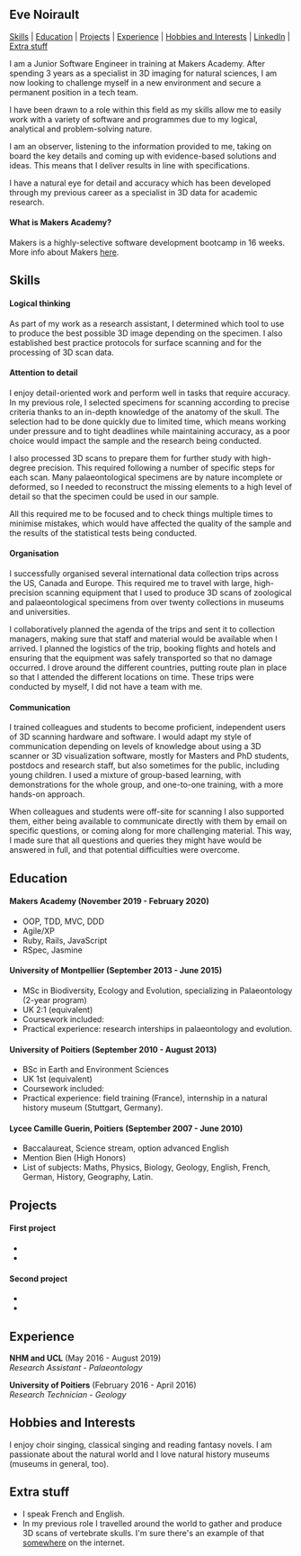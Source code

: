 ## Eve Noirault
[Skills](#skills) | [Education](#education) | [Projects](#projects) |  [Experience](#experience) | [Hobbies and Interests](#hobbies-and-interests) | [LinkedIn](https://www.linkedin.com/in/eve-noirault-251489a5) | [Extra stuff](#extra-stuff)

I am a Junior Software Engineer in training at Makers Academy. After spending 3 years as a specialist in 3D imaging for natural sciences, I am now looking to challenge myself in a new environment and secure a permanent position in a tech team. 

I have been drawn to a role within this field as my skills allow me to easily work with a variety of software and programmes due to my logical, analytical and problem-solving nature. 

I am an observer, listening to the information provided to me, taking on board the key details and coming up with evidence-based solutions and ideas. This means that I deliver results in line with specifications. 

I have a natural eye for detail and accuracy which has been developed through my previous career as a specialist in 3D data for academic research.


#### What is Makers Academy?
Makers is a highly-selective software development bootcamp in 16 weeks. More info about Makers [here](https://makers.tech/).


## Skills

#### Logical thinking

As part of my work as a research assistant, I determined which tool to use to produce the best possible 3D image depending on the specimen. I also established best practice protocols for surface scanning and for the processing of 3D scan data.

#### Attention to detail

I enjoy detail-oriented work and perform well in tasks that require accuracy. In my previous role, I selected specimens for scanning according to precise criteria thanks to an in-depth knowledge of the anatomy of the skull. The selection had to be done quickly due to limited time, which means working under pressure and to tight deadlines while maintaining accuracy, as a poor choice would impact the sample and the research being conducted. 

I also processed 3D scans to prepare them for further study with high-degree precision. This required following a number of specific steps for each scan. Many palaeontological specimens are by nature incomplete or deformed, so I needed to reconstruct the missing elements to a high level of detail so that the specimen could be used in our sample.

All this required me to be focused and to check things multiple times to minimise mistakes, which would have affected the quality of the sample and the results of the statistical tests being conducted.


#### Organisation

I successfully organised several international data collection trips across the US, Canada and Europe. This required me to travel with large, high-precision scanning equipment that I used to produce 3D scans of zoological and palaeontological specimens from over twenty collections in museums and universities.

I collaboratively planned the agenda of the trips and sent it to collection managers, making sure that staff and material would be available when I arrived. I planned the logistics of the trip, booking flights and hotels and ensuring that the equipment was safely transported so that no damage occurred. I drove around the different countries, putting route plan in place so that I attended the different locations on time. These trips were conducted by myself, I did not have a team with me. 

#### Communication

I trained colleagues and students to become proficient, independent users of 3D scanning hardware and software. I would adapt my style of communication depending on levels of knowledge about using a 3D scanner or 3D visualization software, mostly for Masters and PhD students, postdocs and research staff, but also sometimes for the public, including young children. I used a mixture of group-based learning, with demonstrations for the whole group, and one-to-one training, with a more hands-on approach.

When colleagues and students were off-site for scanning I also supported them, either being available to communicate directly with them by email on specific questions, or coming along for more challenging material. This way, I made sure that all questions and queries they might have would be answered in full, and that potential difficulties were overcome.

## Education

#### Makers Academy (November 2019 - February 2020)

- OOP, TDD, MVC, DDD
- Agile/XP
- Ruby, Rails, JavaScript
- RSpec, Jasmine

#### University of Montpellier (September 2013 - June 2015)

- MSc in Biodiversity, Ecology and Evolution, specializing in Palaeontology (2-year program)
- UK 2:1 (equivalent)
- Coursework included:
- Practical experience: research interships in palaeontology and evolution.

#### University of Poitiers (September 2010 - August 2013)

- BSc in Earth and Environment Sciences
- UK 1st (equivalent)
- Coursework included:
- Practical experience: field training (France), internship in a natural history museum (Stuttgart, Germany).

#### Lycee Camille Guerin, Poitiers (September 2007 - June 2010)

- Baccalaureat, Science stream, option advanced English
- Mention Bien (High Honors) 
- List of subjects: Maths, Physics, Biology, Geology, English, French, German, History, Geography, Latin.

## Projects

#### First project

- 
- 

#### Second project

-
-

## Experience

**NHM and UCL** (May 2016 - August 2019)    
*Research Assistant - Palaeontology*  

**University of Poitiers** (February 2016 - April 2016)   
*Research Technician - Geology*  

## Hobbies and Interests

I enjoy choir singing, classical singing and reading fantasy novels. I am passionate about the natural world and I love natural history museums (museums in general, too).

## Extra stuff

- I speak French and English.
- In my previous role I travelled around the world to gather and produce 3D scans of vertebrate skulls. I'm sure there's an example of that [somewhere](https://www.goswamilab.com/single-post/2018/09/05/A-Megaptera-Mission-Recipe-for-scanning-a-humpback-whale-skull) on the internet.
